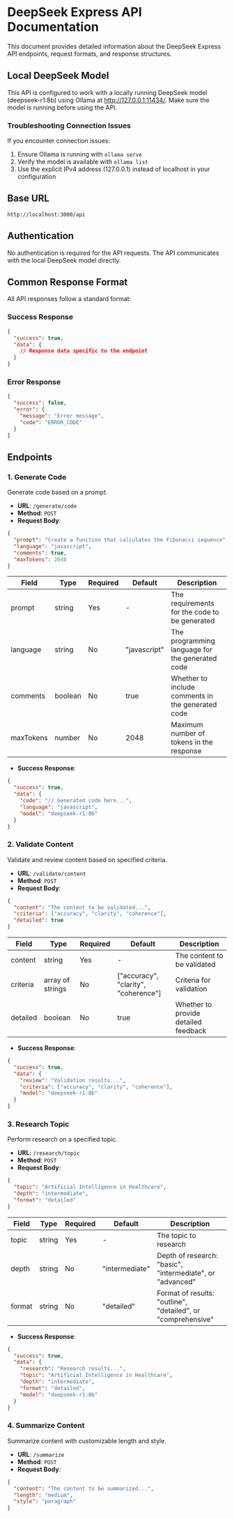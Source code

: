 # DeepSeek Express API Documentation

This document provides detailed information about the DeepSeek Express API endpoints, request formats, and response structures.

## Local DeepSeek Model

This API is configured to work with a locally running DeepSeek model (deepseek-r1:8b) using Ollama at http://127.0.0.1:11434/. Make sure the model is running before using the API.

### Troubleshooting Connection Issues

If you encounter connection issues:

1. Ensure Ollama is running with `ollama serve`
2. Verify the model is available with `ollama list`
3. Use the explicit IPv4 address (127.0.0.1) instead of localhost in your configuration

## Base URL

```
http://localhost:3000/api
```

## Authentication

No authentication is required for the API requests. The API communicates with the local DeepSeek model directly.

## Common Response Format

All API responses follow a standard format:

### Success Response

```json
{
  "success": true,
  "data": {
    // Response data specific to the endpoint
  }
}
```

### Error Response

```json
{
  "success": false,
  "error": {
    "message": "Error message",
    "code": "ERROR_CODE"
  }
}
```

## Endpoints

### 1. Generate Code

Generate code based on a prompt.

- **URL**: `/generate/code`
- **Method**: `POST`
- **Request Body**:

```json
{
  "prompt": "Create a function that calculates the Fibonacci sequence",
  "language": "javascript",
  "comments": true,
  "maxTokens": 2048
}
```

| Field | Type | Required | Default | Description |
|-------|------|----------|---------|-------------|
| prompt | string | Yes | - | The requirements for the code to be generated |
| language | string | No | "javascript" | The programming language for the generated code |
| comments | boolean | No | true | Whether to include comments in the generated code |
| maxTokens | number | No | 2048 | Maximum number of tokens in the response |

- **Success Response**:

```json
{
  "success": true,
  "data": {
    "code": "// Generated code here...",
    "language": "javascript",
    "model": "deepseek-r1:8b"
  }
}
```

### 2. Validate Content

Validate and review content based on specified criteria.

- **URL**: `/validate/content`
- **Method**: `POST`
- **Request Body**:

```json
{
  "content": "The content to be validated...",
  "criteria": ["accuracy", "clarity", "coherence"],
  "detailed": true
}
```

| Field | Type | Required | Default | Description |
|-------|------|----------|---------|-------------|
| content | string | Yes | - | The content to be validated |
| criteria | array of strings | No | ["accuracy", "clarity", "coherence"] | Criteria for validation |
| detailed | boolean | No | true | Whether to provide detailed feedback |

- **Success Response**:

```json
{
  "success": true,
  "data": {
    "review": "Validation results...",
    "criteria": ["accuracy", "clarity", "coherence"],
    "model": "deepseek-r1:8b"
  }
}
```

### 3. Research Topic

Perform research on a specified topic.

- **URL**: `/research/topic`
- **Method**: `POST`
- **Request Body**:

```json
{
  "topic": "Artificial Intelligence in Healthcare",
  "depth": "intermediate",
  "format": "detailed"
}
```

| Field | Type | Required | Default | Description |
|-------|------|----------|---------|-------------|
| topic | string | Yes | - | The topic to research |
| depth | string | No | "intermediate" | Depth of research: "basic", "intermediate", or "advanced" |
| format | string | No | "detailed" | Format of results: "outline", "detailed", or "comprehensive" |

- **Success Response**:

```json
{
  "success": true,
  "data": {
    "research": "Research results...",
    "topic": "Artificial Intelligence in Healthcare",
    "depth": "intermediate",
    "format": "detailed",
    "model": "deepseek-r1:8b"
  }
}
```

### 4. Summarize Content

Summarize content with customizable length and style.

- **URL**: `/summarize`
- **Method**: `POST`
- **Request Body**:

```json
{
  "content": "The content to be summarized...",
  "length": "medium",
  "style": "paragraph"
}
```